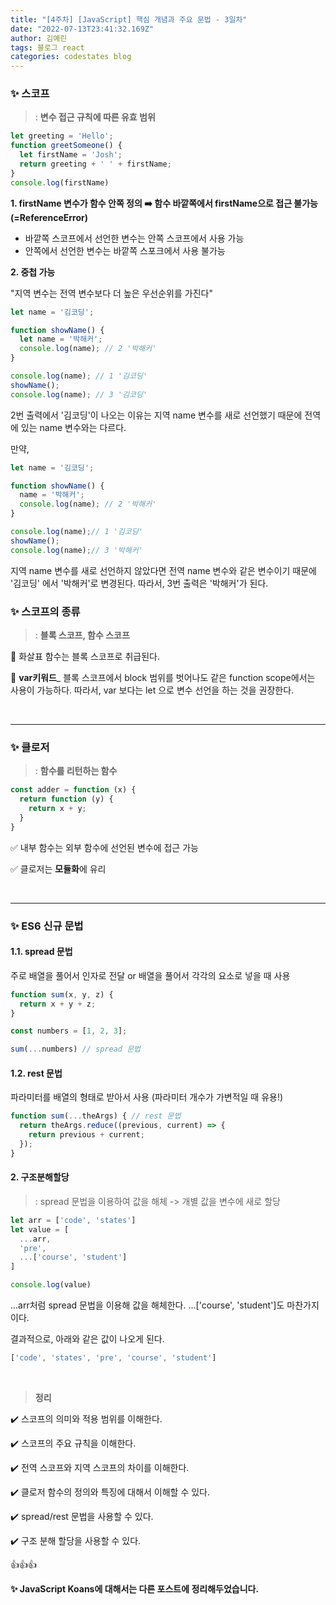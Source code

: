 ```yaml
---
title: "[4주차] [JavaScript] 핵심 개념과 주요 문법 - 3일차"
date: "2022-07-13T23:41:32.169Z"
author: 김예린
tags: 블로그 react
categories: codestates blog
---
```


### ✨ 스코프
> : **변수 접근 규칙에 따른 유효 범위**

```JavaScript
let greeting = 'Hello';
function greetSomeone() {
  let firstName = 'Josh';
  return greeting + ' ' + firstName;
}
console.log(firstName)
```
**1. firstName 변수가 함수 안쪽 정의 :arrow_right: 함수 바깥쪽에서 firstName으로 접근 불가능 (=ReferenceError)**

* 바깥쪽 스코프에서 선언한 변수는 안쪽 스코프에서 사용 가능
* 안쪽에서 선언한 변수는 바깥쪽 스포크에서 사용 불가능

**2. 중첩 가능**

"지역 변수는 전역 변수보다 더 높은 우선순위를 가진다"

```JavaScript
let name = '김코딩';

function showName() {
  let name = '박해커';
  console.log(name); // 2 '박해커'
}

console.log(name); // 1 '김코딩'
showName();
console.log(name); // 3 '김코딩'
```

2️번 출력에서 '김코딩'이 나오는 이유는 지역 name 변수를 새로 선언했기 때문에 전역에 있는 name 변수와는 다르다.

만약,
```JavaScript
let name = '김코딩';

function showName() {
  name = '박해커';
  console.log(name); // 2 '박해커'
}

console.log(name);// 1 '김코딩'
showName();
console.log(name);// 3 '박해커'
```
지역 name 변수를 새로 선언하지 않았다면 전역 name 변수와 같은 변수이기 때문에 '김코딩' 에서 '박해커'로 변경된다.
따라서, 3번 출력은 '박해커'가 된다.

### ✨  스코프의 종류
> : **블록 스코프, 함수 스코프**

🔹 화살표 함수는 블록 스코프로 취급된다.

🔹 **var키워드**_
블록 스코프에서 block 범위를 벗어나도 같은 function scope에서는 사용이 가능하다.
따라서, var 보다는 let 으로 변수 선언을 하는 것을 권장한다.

<br>

***

### ✨ 클로저
> : **함수를 리턴하는 함수**
```JavaScript
const adder = function (x) {
  return function (y) {
    return x + y;
  }
}
```
✅ 내부 함수는 외부 함수에 선언된 변수에 접근 가능

✅ 클로저는 **모듈화**에 유리

<br>

***

### ✨ ES6 신규 문법

#### 1.1. spread 문법
주로 배열을 풀어서 인자로 전달 or 배열을 풀어서 각각의 요소로 넣을 때 사용

```JavaScript
function sum(x, y, z) {
  return x + y + z;
}

const numbers = [1, 2, 3];

sum(...numbers) // spread 문법
```

#### 1.2. rest 문법
파라미터를 배열의 형태로 받아서 사용 (파라미터 개수가 가변적일 때 유용!)

```JavaScript
function sum(...theArgs) { // rest 문법
  return theArgs.reduce((previous, current) => {
    return previous + current;
  });
}
```

#### 2. 구조분해할당
> : spread 문법을 이용하여 값을 해체 -> 개별 값을 변수에 새로 할당

```JavaScript
let arr = ['code', 'states']
let value = [
  ...arr,
  'pre',
  ...['course', 'student']
]

console.log(value)
```
...arr처럼 spread 문법을 이용해 값을 해체한다.
...['course', 'student']도 마찬가지이다.

결과적으로, 아래와 같은 값이 나오게 된다.
```JavaScript
['code', 'states', 'pre', 'course', 'student']
```

<br>

> **정리**

✔️ 스코프의 의미와 적용 범위를 이해한다.

✔️ 스코프의 주요 규칙을 이해한다.

✔️ 전역 스코프와 지역 스코프의 차이를 이해한다.

✔️ 클로저 함수의 정의와 특징에 대해서 이해할 수 있다.

✔️ spread/rest 문법을 사용할 수 있다.

✔️ 구조 분해 할당을 사용할 수 있다.

👍👍👍

**✨ JavaScript Koans에 대해서는 다른 포스트에 정리해두었습니다.**
